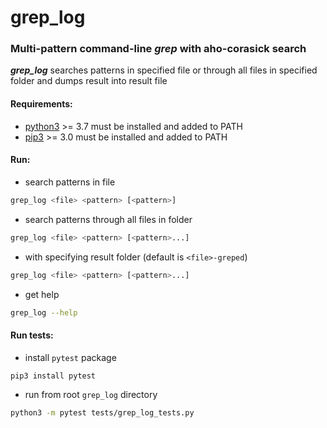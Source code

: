 # grep_log
### Multi-pattern command-line _grep_ with aho-corasick search

**_grep_log_** searches patterns in specified file 
or through all files in specified folder
and dumps result into result file

#### Requirements:
* [python3](https://www.python.org/downloads/) >= 3.7 must be installed and added to PATH
* [pip3](https://pip.pypa.io/en/stable/installing/) >= 3.0 must be installed and added to PATH

#### Run:
* search patterns in file
```bash
grep_log <file> <pattern> [<pattern>]
```
* search patterns through all files in folder
```bash
grep_log <file> <pattern> [<pattern>...]
```
* with specifying result folder (default is `<file>-greped`)
```bash
grep_log <file> <pattern> [<pattern>...]
```
* get help
```bash
grep_log --help
```

#### Run tests:
* install `pytest` package
```bash
pip3 install pytest
```
* run from root `grep_log` directory
```bash
python3 -m pytest tests/grep_log_tests.py
```
